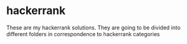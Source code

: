 # hackerrank
These are my hackerrank solutions. They are going to be divided into different folders in correspondence to hackerrank categories
